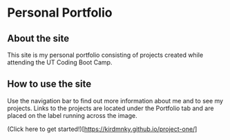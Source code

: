 # Personal Portfolio

## About the site

This site is my personal portfolio consisting of projects created while attending the UT Coding Boot Camp.

## How to use the site

Use the navigation bar to find out more information about me and to see my projects. Links to the projects are located under the Portfolio tab and are placed on the label running across the image.

(Click here to get started!)[https://kirdmnky.github.io/project-one/]
